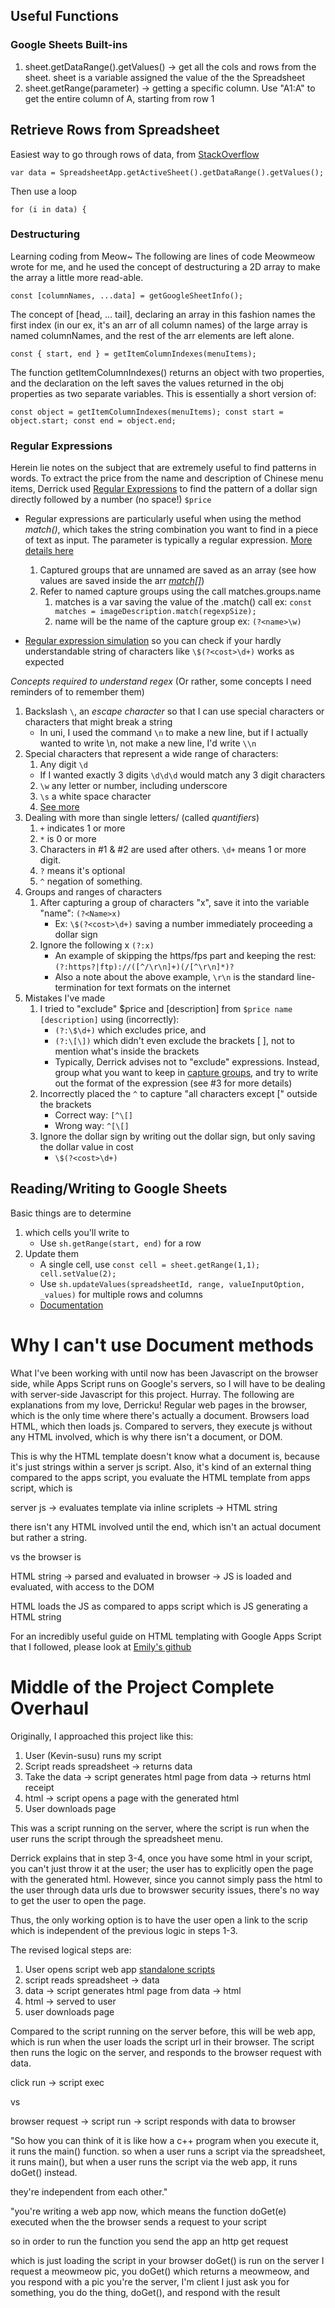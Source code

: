 ## Useful Functions

### Google Sheets Built-ins

1. sheet.getDataRange().getValues() -> get all the cols and rows from the sheet.
   sheet is a variable assigned the value of the the Spreadsheet
2. sheet.getRange(parameter) -> getting a specific column. Use "A1:A" to get the entire column of A, starting from row 1

## Retrieve Rows from Spreadsheet

Easiest way to go through rows of data, from [StackOverflow](https://stackoverflow.com/questions/10518084/retrieve-rows-from-spreadsheet-data-using-google-app-script)

`var data = SpreadsheetApp.getActiveSheet().getDataRange().getValues();`

Then use a loop

`for (i in data) {`

### Destructuring

Learning coding from Meow~ The following are lines of code Meowmeow wrote for me, and he used the concept of destructuring a 2D array to make the array a little more read-able.

`const [columnNames, ...data] = getGoogleSheetInfo();`

The concept of [head, ... tail], declaring an array in this fashion names the first index (in our ex, it's an arr of all column names) of the large array is named columnNames, and the rest of the arr elements are left alone.

`const { start, end } = getItemColumnIndexes(menuItems);`

The function getItemColumnIndexes() returns an object with two properties, and the declaration on the left saves the values returned in the obj properties as two separate variables. This is essentially a short version of:

`const object = getItemColumnIndexes(menuItems); const start = object.start; const end = object.end;`

### Regular Expressions

Herein lie notes on the subject that are extremely useful to find patterns in words. To extract the price from the name and description of Chinese menu items, Derrick used [Regular Expressions](https://developer.mozilla.org/en-US/docs/Web/JavaScript/Guide/Regular_Expressions) to find the pattern of a dollar sign directly followed by a number (no space!) `$price`

- Regular expressions are particularly useful when using the method _match()_, which takes the string combination you want to find in a piece of text as input. The parameter is typically a regular expression. [More details here](https://developer.mozilla.org/en-US/docs/Web/JavaScript/Reference/Global_Objects/String/match)

  1. Captured groups that are unnamed are saved as an array (see how values are saved inside the arr [_match[]_](https://developer.mozilla.org/en-US/docs/Web/JavaScript/Guide/Regular_Expressions/Groups_and_Ranges))
  2. Refer to named capture groups using the call matches.groups.name
     1. matches is a var saving the value of the .match() call
        ex: `const matches = imageDescription.match(regexpSize);`
     2. name will be the name of the capture group
        ex: `(?<name>\w)`

- [Regular expression simulation](https://regex101.com/) so you can check if your hardly understandable string of characters like `\$(?<cost>\d+)` works as expected

_Concepts required to understand regex_
(Or rather, some concepts I need reminders of to remember them)

1. Backslash `\`, an _escape character_ so that I can use special characters or characters that might break a string
   - In uni, I used the command `\n` to make a new line, but if I actually wanted to write \n, not make a new line, I'd write `\\n`
2. Special characters that represent a wide range of characters:
   1. Any digit `\d`
   - If I wanted exactly 3 digits `\d\d\d` would match any 3 digit characters
   2. `\w` any letter or number, including underscore
   3. `\s` a white space character
   4. [See more](https://developer.mozilla.org/en-US/docs/Web/JavaScript/Guide/Regular_Expressions/Cheatsheet)
3. Dealing with more than single letters/ (called _quantifiers_)
   1. `+` indicates 1 or more
   2. `*` is 0 or more
   3. Characters in #1 & #2 are used after others. `\d+` means 1 or more digit.
   4. `?` means it's optional
   5. `^` negation of something.
4. Groups and ranges of characters
   1. After capturing a group of characters "x", save it into the variable "name": `(?<Name>x)`
      - Ex: `\$(?<cost>\d+)` saving a number immediately proceeding a dollar sign
   2. Ignore the following x `(?:x)`
      - An example of skipping the https/fps part and keeping the rest: `(?:https?|ftp)://([^/\r\n]+)(/[^\r\n]*)?`
      - Also a note about the above example, `\r\n` is the standard line-termination for text formats on the internet
5. Mistakes I've made
   1. I tried to "exclude" \$price and [description] from `$price name [description]` using (incorrectly):
      - `(?:\$\d+)` which excludes price, and
      - `(?:\[\])` which didn't even exclude the brackets [ ], not to mention what's inside the brackets
      - Typically, Derrick advises not to "exclude" expressions. Instead, group what you want to keep in [capture groups](https://javascript.info/regexp-groups), and try to write out the format of the expression (see #3 for more details)
   2. Incorrectly placed the `^` to capture "all characters except [" outside the brackets
      - Correct way: `[^\[]`
      - Wrong way: `^[\[]`
   3. Ignore the dollar sign by writing out the dollar sign, but only saving the dollar value in cost
      - `\$(?<cost>\d+)`

## Reading/Writing to Google Sheets

Basic things are to determine

1. which cells you'll write to
   - Use `sh.getRange(start, end)` for a row
2. Update them
   - A single cell, use
     `const cell = sheet.getRange(1,1); cell.setValue(2);`
   - Use `sh.updateValues(spreadsheetId, range, valueInputOption, _values)` for multiple rows and columns
   - [Documentation](https://github.com/gsuitedevs/apps-script-samples/blob/master/sheets/api/spreadsheet_snippets.gs)

# Why I can't use Document methods

What I've been working with until now has been Javascript on the browser side, while Apps Script runs on Google's servers, so I will have to be dealing with server-side Javascript for this project. Hurray.
The following are explanations from my love, Derricku!
Regular web pages in the browser, which is the only time where there's actually a document. Browsers load HTML, which then loads js. Compared to servers, they execute js without any HTML involved, which is why there isn't a document, or DOM.

This is why the HTML template doesn't know what a document is, because it's just strings within a server js script. Also, it's kind of an external thing compared to the apps script, you evaluate the HTML template from apps script, which is

server js -> evaluates template via inline scriplets -> HTML string

there isn't any HTML involved until the end, which isn't an actual document but rather a string.

vs the browser is

HTML string -> parsed and evaluated in browser -> JS is loaded and evaluated, with access to the DOM

HTML loads the JS as compared to apps script which is JS generating a HTML string

For an incredibly useful guide on HTML templating with Google Apps Script that I followed, please look at [Emily's github](https://github.com/emilyb7/HTML-templating-with-Google-Apps-Script)

# Middle of the Project Complete Overhaul

Originally, I approached this project like this:

1. User (Kevin-susu) runs my script
2. Script reads spreadsheet -> returns data
3. Take the data -> script generates html page from data -> returns html receipt
4. html -> script opens a page with the generated html
5. User downloads page

This was a script running on the server, where the script is run when the user runs the script through the spreadsheet menu.

Derrick explains that in step 3-4, once you have some html in your script, you can't just throw it at the user; the user has to explicitly open the page with the generated html. However, since you cannot simply pass the html to the user through data urls due to browswer security issues, there's no way to get the user to open the page.

Thus, the only working option is to have the user open a link to the scrip which is independent of the previous logic in steps 1-3.

The revised logical steps are:

1. User opens script web app [standalone scripts](https://developers.google.com/apps-script/guides/standalone)
2. script reads spreadsheet -> data
3. data -> script generates html page from data -> html
4. html -> served to user
5. user downloads page

Compared to the script running on the server before, this will be web app, which is run when the user loads the script url in their browser. The script then runs the logic on the server, and responds to the browser request with data.

click run -> script exec

vs

browser request -> script run -> script responds with data to browser

"So how you can think of it is like how a c++ program when you execute it, it runs the main() function. so when a user runs a script via the spreadsheet, it runs main(), but when a user runs the script via the web app, it runs doGet() instead.

they're independent from each other."

"you're writing a web app now, which means the function doGet(e) executed when the the browser sends a request to your script

so in order to run the function you send the app an http get request

which is just loading the script in your browser
doGet() is run on the server
I request a meowmeow pic, you doGet() which returns a meowmeow, and you respond with a pic
you're the server, I'm client
I just ask you for something, you do the thing, doGet(), and respond with the result

